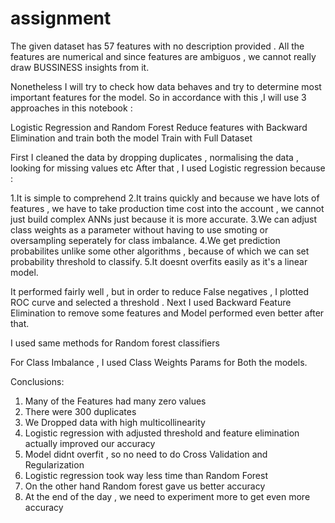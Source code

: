 # assignment

The given dataset has 57 features with no description provided . All the features are numerical and since features are ambiguos , we cannot really draw BUSSINESS insights from it.

Nonetheless I will try to check how data behaves and try to determine most important features for the model. So in accordance with this ,I will use 3 approaches in this notebook :

Logistic Regression and Random Forest
Reduce features with Backward Elimination and train both the model
Train with Full Dataset


First I cleaned the data by dropping duplicates , normalising the data , looking for missing values etc
After that , I used Logistic regression because :

1.It is simple to comprehend
2.It trains quickly and because we have lots of features , we have to take production time cost into the account , we cannot just build complex ANNs just because it is more accurate.
3.We can adjust class weights as a parameter without having to use smoting or oversampling seperately for class imbalance.
4.We get prediction probabilites unlike some other algorithms , because of which we can set probability threshold to classify.
5.It doesnt overfits easily as it's a linear model.

It performed fairly well , but in order to reduce False negatives , I plotted ROC curve and selected a threshold .
Next I used Backward Feature Elimination to remove some features and Model performed even better after that. 

I used same methods for Random forest classifiers

For Class Imbalance , I used Class Weights Params for Both the models.

Conclusions:

1. Many of the Features had many zero values
2. There were 300 duplicates 
3. We Dropped data with high multicollinearity 
4. Logistic regression with adjusted threshold and feature elimination actually improved our accuracy
5. Model didnt overfit , so no need to do Cross Validation and Regularization
6. Logistic regression took way less time than Random Forest
7. On the other hand Random forest gave us better accuracy
8. At the end of the day , we need to experiment more to get even more accuracy
